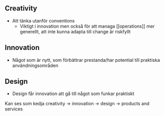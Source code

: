 
## Creativity
- Att tänka utanför conventions
	- Viktigt i innovation men också för att managa [[operations]] mer generellt, att inte kunna adapta till change är riskfyllt

## Innovation
- Något som är nytt, som förbättrar prestanda/har potential till praktiska användningsområden

## Design
- Design får innovation att gå till något som funkar praktiskt

Kan ses som kedja creativity -> innovation -> design -> products and services

